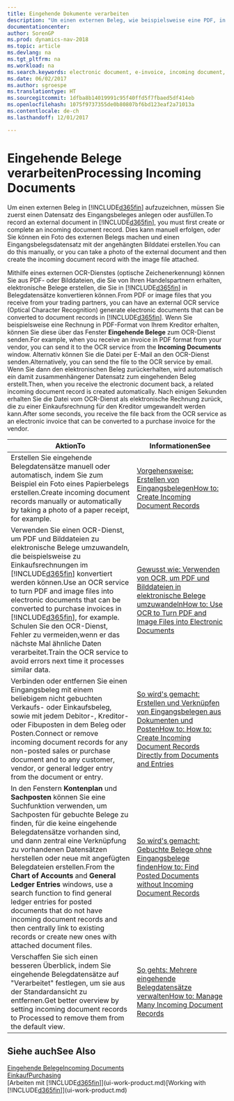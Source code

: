 ```yaml
---
title: Eingehende Dokumente verarbeiten
description: "Um einen externen Beleg, wie beispielsweise eine PDF, in Dynamics NAV aufzuzeichnen, müssen Sie zuerst einen eingehenden Belegdatensatz erstellen oder fertig stellen."
documentationcenter: 
author: SorenGP
ms.prod: dynamics-nav-2018
ms.topic: article
ms.devlang: na
ms.tgt_pltfrm: na
ms.workload: na
ms.search.keywords: electronic document, e-invoice, incoming document, OCR, ecommerce, document exchange, import invoice
ms.date: 06/02/2017
ms.author: sgroespe
ms.translationtype: HT
ms.sourcegitcommit: 1dfba8b14019991c95f40ffd5f7fbaed5df414eb
ms.openlocfilehash: 1075f9737355de0b80807bf6bd123eaf2a71013a
ms.contentlocale: de-ch
ms.lasthandoff: 12/01/2017

---
```

# <a name="processing-incoming-documents"></a><span data-ttu-id="efb87-103">Eingehende Belege verarbeiten</span><span class="sxs-lookup"><span data-stu-id="efb87-103">Processing Incoming Documents</span></span>
<span data-ttu-id="efb87-104">Um einen externen Beleg in [!INCLUDE[d365fin](includes/d365fin_md.md)] aufzuzeichnen, müssen Sie zuerst einen Datensatz des Eingangsbeleges anlegen oder ausfüllen.</span><span class="sxs-lookup"><span data-stu-id="efb87-104">To record an external document in [!INCLUDE[d365fin](includes/d365fin_md.md)], you must first create or complete an incoming document record.</span></span> <span data-ttu-id="efb87-105">Dies kann manuell erfolgen, oder Sie können ein Foto des externen Belegs machen und einen Eingangsbelegsdatensatz mit der angehängten Bilddatei erstellen.</span><span class="sxs-lookup"><span data-stu-id="efb87-105">You can do this manually, or you can take a photo of the external document and then create the incoming document record with the image file attached.</span></span>

<span data-ttu-id="efb87-106">Mithilfe eines externen OCR-Dienstes (optische Zeichenerkennung) können Sie aus PDF- oder Bilddateien, die Sie von Ihren Handelspartnern erhalten, elektronische Belege erstellen, die Sie in [!INCLUDE[d365fin](includes/d365fin_md.md)] in Belegdatensätze konvertieren können.</span><span class="sxs-lookup"><span data-stu-id="efb87-106">From PDF or image files that you receive from your trading partners, you can have an external OCR service (Optical Character Recognition) generate electronic documents that can be converted to document records in [!INCLUDE[d365fin](includes/d365fin_md.md)].</span></span> <span data-ttu-id="efb87-107">Wenn Sie beispielsweise eine Rechnung in PDF-Format von Ihrem Kreditor erhalten, können Sie diese über das Fenster **Eingehende Belege** zum OCR-Dienst senden.</span><span class="sxs-lookup"><span data-stu-id="efb87-107">For example, when you receive an invoice in PDF format from your vendor, you can send it to the OCR service from the **Incoming Documents** window.</span></span> <span data-ttu-id="efb87-108">Alternativ können Sie die Datei per E-Mail an den OCR-Dienst senden.</span><span class="sxs-lookup"><span data-stu-id="efb87-108">Alternatively, you can send the file to the OCR service by email.</span></span> <span data-ttu-id="efb87-109">Wenn Sie dann den elektronischen Beleg zurückerhalten, wird automatisch ein damit zusammenhängener Datensatz zum eingehenden Beleg erstellt.</span><span class="sxs-lookup"><span data-stu-id="efb87-109">Then, when you receive the electronic document back, a related incoming document record is created automatically.</span></span> <span data-ttu-id="efb87-110">Nach einigen Sekunden erhalten Sie die Datei vom OCR-Dienst als elektronische Rechnung zurück, die zu einer Einkaufsrechnung für den Kreditor umgewandelt werden kann.</span><span class="sxs-lookup"><span data-stu-id="efb87-110">After some seconds, you receive the file back from the OCR service as an electronic invoice that can be converted to a purchase invoice for the vendor.</span></span>

| <span data-ttu-id="efb87-111">Aktion</span><span class="sxs-lookup"><span data-stu-id="efb87-111">To</span></span> | <span data-ttu-id="efb87-112">Informationen</span><span class="sxs-lookup"><span data-stu-id="efb87-112">See</span></span> |
| --- | --- |
| <span data-ttu-id="efb87-113">Erstellen Sie eingehende Belegdatensätze manuell oder automatisch, indem Sie zum Beispiel ein Foto eines Papierbelegs erstellen.</span><span class="sxs-lookup"><span data-stu-id="efb87-113">Create incoming document records manually or automatically by taking a photo of a paper receipt, for example.</span></span> |[<span data-ttu-id="efb87-114">Vorgehensweise: Erstellen von Eingangsbelegen</span><span class="sxs-lookup"><span data-stu-id="efb87-114">How to: Create Incoming Document Records</span></span>](across-how-create-income-document-records.md) |
| <span data-ttu-id="efb87-115">Verwenden Sie einen OCR-Dienst, um PDF und Bilddateien zu elektronische Belege umzuwandeln, die beispielsweise zu Einkaufsrechnungen im [!INCLUDE[d365fin](includes/d365fin_md.md)] konvertiert werden können.</span><span class="sxs-lookup"><span data-stu-id="efb87-115">Use an OCR service to turn PDF and image files into electronic documents that can be converted to purchase invoices in [!INCLUDE[d365fin](includes/d365fin_md.md)], for example.</span></span> <span data-ttu-id="efb87-116">Schulen Sie den OCR-Dienst, Fehler zu vermeiden,wenn er das nächste Mal ähnliche Daten verarbeitet.</span><span class="sxs-lookup"><span data-stu-id="efb87-116">Train the OCR service to avoid errors next time it processes similar data.</span></span> |[<span data-ttu-id="efb87-117">Gewusst wie: Verwenden von OCR, um PDF und Bilddateien in elektronische Belege umzuwandeln</span><span class="sxs-lookup"><span data-stu-id="efb87-117">How to: Use OCR to Turn PDF and Image Files into Electronic Documents</span></span>](across-how-use-ocr-pdf-images-files.md) |
| <span data-ttu-id="efb87-118">Verbinden oder entfernen Sie einen Eingangsbeleg mit einem beliebigem nicht gebuchten Verkaufs- oder Einkaufsbeleg, sowie mit jedem Debitor-, Kreditor- oder Fibuposten in dem Beleg oder Posten.</span><span class="sxs-lookup"><span data-stu-id="efb87-118">Connect or remove incoming document records for any non-posted sales or purchase document and to any customer, vendor, or general ledger entry from the document or entry.</span></span> |[<span data-ttu-id="efb87-119">So wird's gemacht: Erstellen und Verknüpfen von Eingangsbelegen aus Dokumenten und Posten</span><span class="sxs-lookup"><span data-stu-id="efb87-119">How to: How to: Create Incoming Document Records Directly from Documents and Entries</span></span>](across-how-connect-disconnect-income-document-records.md) |
| <span data-ttu-id="efb87-120">In den Fenstern **Kontenplan** und **Sachposten** können Sie eine Suchfunktion verwenden, um Sachposten für gebuchte Belege zu finden, für die keine eingehende Belegdatensätze vorhanden sind, und dann zentral eine Verknüpfung zu vorhandenen Datensätzen herstellen oder neue mit angefügten Belegdateien erstellen.</span><span class="sxs-lookup"><span data-stu-id="efb87-120">From the **Chart of Accounts** and **General Ledger Entries** windows, use a search function to find general ledger entries for posted documents that do not have incoming document records and then centrally link to existing records or create new ones with attached document files.</span></span> |[<span data-ttu-id="efb87-121">So wird's gemacht: Gebuchte Belege ohne Eingangsbelege finden</span><span class="sxs-lookup"><span data-stu-id="efb87-121">How to: Find Posted Documents without Incoming Document Records</span></span>](across-how-find-posted-documents-without-income-document-records.md) |
| <span data-ttu-id="efb87-122">Verschaffen Sie sich einen besseren Überblick, indem Sie eingehende Belegdatensätze auf "Verarbeitet" festlegen, um sie aus der Standardansicht zu entfernen.</span><span class="sxs-lookup"><span data-stu-id="efb87-122">Get better overview by setting incoming document records to Processed to remove them from the default view.</span></span> |[<span data-ttu-id="efb87-123">So gehts: Mehrere eingehende Belegdatensätze verwalten</span><span class="sxs-lookup"><span data-stu-id="efb87-123">How to: Manage Many Incoming Document Records</span></span>](across-how-manage-many-income-document-records.md) |

## <a name="see-also"></a><span data-ttu-id="efb87-124">Siehe auch</span><span class="sxs-lookup"><span data-stu-id="efb87-124">See Also</span></span>
[<span data-ttu-id="efb87-125">Eingehende Belege</span><span class="sxs-lookup"><span data-stu-id="efb87-125">Incoming Documents</span></span>](across-income-documents.md)  
[<span data-ttu-id="efb87-126">Einkauf</span><span class="sxs-lookup"><span data-stu-id="efb87-126">Purchasing</span></span>](purchasing-manage-purchasing.md)  
<span data-ttu-id="efb87-127">[Arbeiten mit [!INCLUDE[d365fin](includes/d365fin_md.md)]](ui-work-product.md)</span><span class="sxs-lookup"><span data-stu-id="efb87-127">[Working with [!INCLUDE[d365fin](includes/d365fin_md.md)]](ui-work-product.md)</span></span>

